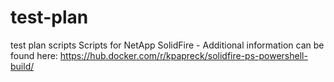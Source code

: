 # test-plan
test plan scripts
Scripts for NetApp SolidFire - Additional information can be found here: https://hub.docker.com/r/kpapreck/solidfire-ps-powershell-build/
